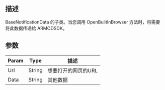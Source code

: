 
## 描述


BaseNotificationData 的子类。当您调用 OpenBuiltInBrowser 方法时，将需要将此数据传递给 ARMODSDK。

## 参数

| Param | Type   | 描述                         |
| ----- | ------ | ----------------------------------- |
| Url   | String | 想要打开的网页的URL |
| Data  | String | 其他数据                     |

